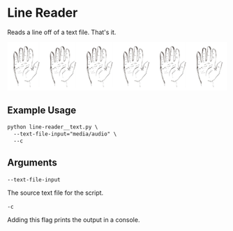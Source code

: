 # Line Reader

Reads a line off of a text file. That's it.

![illustration](image.png)


## Example Usage
```
python line-reader__text.py \
  --text-file-input="media/audio" \
  --c
```
## Arguments

`--text-file-input`

The source text file for the script.

`-c`

Adding this flag prints the output in a console.
